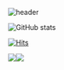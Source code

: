 ![header](https://capsule-render.vercel.app/api?type=venom&color=&customColorList=0,2,2,2,2,3&text=CHA%20SANG%20GON&fontColor=99FFCC)


![GitHub stats](https://github-readme-stats.vercel.app/api?username=CHASANGGON&show_icons=true&theme=radical)


[![Hits](https://hits.seeyoufarm.com/api/count/incr/badge.svg?url=https%3A%2F%2Fgithub.com%2FCHASANGGON&count_bg=%236BF8FF&title_bg=%23FFBAEF&icon=google.svg&icon_color=%23E7E7E7&title=Thank+U%21&edge_flat=false)](https://hits.seeyoufarm.com)

<img src ="http://mazassumnida.wtf/api/generate_badge?boj=yg9618"/><img src="http://mazandi.herokuapp.com/api?handle=yg9618&theme=dark"/>

